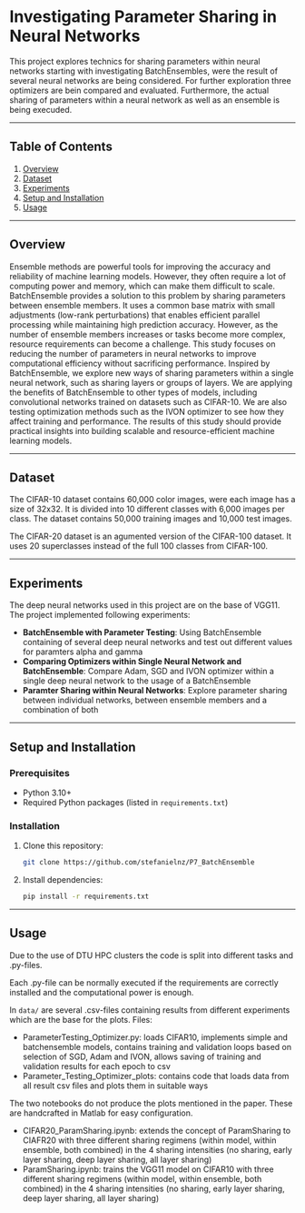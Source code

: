 # Investigating Parameter Sharing in Neural Networks

This project explores technics for sharing parameters within neural networks starting with investigating BatchEnsembles, were the result of several neural networks are being considered. For further exploration three optimizers are bein compared and evaluated. Furthermore, the actual sharing of parameters within a neural network as well as an ensemble is being execuded.

---

## Table of Contents
1. [Overview](#overview)
2. [Dataset](#dataset)
3. [Experiments](#experiments)
4. [Setup and Installation](#setup-and-installation)
5. [Usage](#usage)

---

## Overview
Ensemble methods are powerful tools for improving the accuracy and reliability of machine learning models. However, they often require a lot of computing power and memory, which can make them difficult to scale. BatchEnsemble provides a solution to this problem by sharing parameters between ensemble members. It uses a common base matrix with small adjustments (low-rank perturbations) that enables efficient parallel processing while maintaining high prediction accuracy. However, as the number of ensemble members increases or tasks become more complex, resource requirements can become a challenge. This study focuses on reducing the number of parameters in neural networks to improve computational efficiency without sacrificing performance. Inspired by BatchEnsemble, we explore new ways of sharing parameters within a single neural network, such as sharing layers or groups of layers. We are applying the benefits of BatchEnsemble to other types of models, including convolutional networks trained on datasets such as CIFAR-10. We are also testing optimization methods such as the IVON optimizer to see how they affect training and performance. The results of this study should provide practical insights into building scalable and resource-efficient machine learning models.

---

## Dataset
The CIFAR-10 dataset contains 60,000 color images, were each image has a size of 32x32.
It is divided into 10 different classes with 6,000 images per class.
The dataset contains 50,000 training images and 10,000 test images.

The CIFAR-20 dataset is an agumented version of the CIFAR-100 dataset. It uses 20 superclasses instead of the full 100 classes from CIFAR-100.

---

## Experiments
The deep neural networks used in this project are on the base of VGG11.
The project implemented following experiments:
- **BatchEnsemble with Parameter Testing**: Using BatchEnsemble containing of several deep neural networks and test out different values for paramters alpha and gamma 
- **Comparing Optimizers within Single Neural Network and BatchEnsemble**: Compare Adam, SGD and IVON optimizer within a single deep neural network to the usage of a BatchEnsemble
- **Paramter Sharing within Neural Networks**: Explore parameter sharing between individual networks, between ensemble members and a combination of both

---

## Setup and Installation
### Prerequisites
- Python 3.10+
- Required Python packages (listed in `requirements.txt`)

### Installation
1. Clone this repository:
   ```bash
   git clone https://github.com/stefanielnz/P7_BatchEnsemble
   ```
2. Install dependencies:
   ```bash
   pip install -r requirements.txt
   ```

---

## Usage
Due to the use of DTU HPC clusters the code is split into different tasks and .py-files.

Each .py-file can be normally executed if the requirements are correctly installed and the computational power is enough.

In `data/` are several .csv-files containing results from different experiments which are the base for the plots.
Files:
- ParameterTesting_Optimizer.py: loads CIFAR10, implements simple and batchensemble models, contains training and validation loops based on selection of SGD, Adam and IVON, allows saving of training and validation results for each epoch to csv
- Parameter_Testing_Optimizer_plots: contains code that loads data from all result csv files and plots them in suitable ways

The two notebooks do not produce the plots mentioned in the paper. These are handcrafted in Matlab for easy configuration.
- CIFAR20_ParamSharing.ipynb: extends the concept of ParamSharing to CIAFR20 with three different sharing regimens (within model, within ensemble, both combined) in the 4 sharing intensities (no sharing, early layer sharing, deep layer sharing, all layer sharing)
- ParamSharing.ipynb: trains the VGG11 model on CIFAR10 with three different sharing regimens (within model, within ensemble, both combined) in the 4 sharing intensities (no sharing, early layer sharing, deep layer sharing, all layer sharing)

